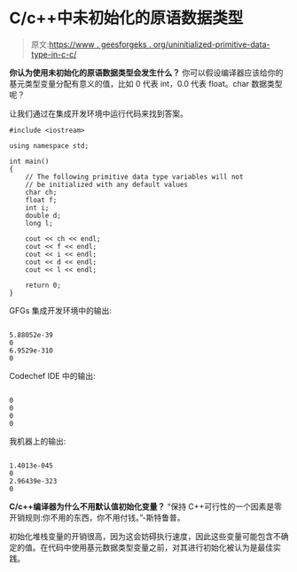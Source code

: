 # C/c++中未初始化的原语数据类型

> 原文:[https://www . geesforgeks . org/uninitialized-primitive-data-type-in-c-c/](https://www.geeksforgeeks.org/uninitialized-primitive-data-types-in-c-c/)

**你认为使用未初始化的原语数据类型会发生什么？**
你可以假设编译器应该给你的基元类型变量分配有意义的值，比如 0 代表 int，0.0 代表 float。char 数据类型呢？

让我们通过在集成开发环境中运行代码来找到答案。

```
#include <iostream>

using namespace std;

int main()
{
    // The following primitive data type variables will not
    // be initialized with any default values
    char ch;
    float f;
    int i;
    double d;
    long l;

    cout << ch << endl;
    cout << f << endl;
    cout << i << endl;
    cout << d << endl;
    cout << l << endl;

    return 0;
}
```

GFGs 集成开发环境中的输出:

```

5.88052e-39
0
6.9529e-310
0

```

Codechef IDE 中的输出:

```

0
0
0
0

```

我机器上的输出:

```

1.4013e-045
0
2.96439e-323
0

```

 **C/c++编译器为什么不用默认值初始化变量？**
“保持 C++可行性的一个因素是零开销规则:你不用的东西，你不用付钱。”-斯特鲁普。

初始化堆栈变量的开销很高，因为这会妨碍执行速度，因此这些变量可能包含不确定的值。在代码中使用基元数据类型变量之前，对其进行初始化被认为是最佳实践。